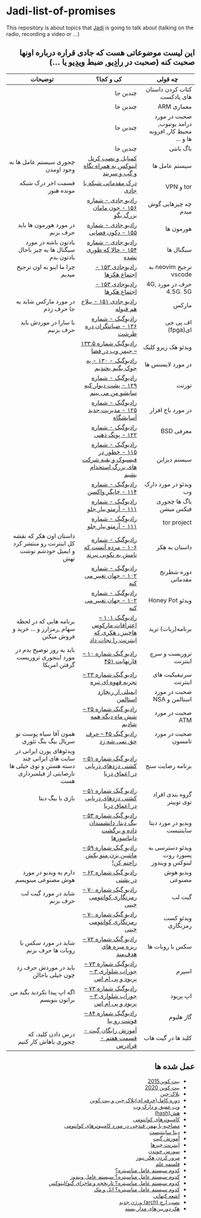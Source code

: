 # Jadi-list-of-promises
This repository is about topics that [Jadi](https://github.com/jadijadi) is going to talk about (talking on the radio, recording a video or ...)
<div dir="rtl">
 
## این لیست موضوعاتی هست که جادی قراره درباره اونها صحبت کنه (صحبت در [رادیو](https://jadi.net/tag/podcast), ضبط [ویدیو](https://www.youtube.com/@JadiMirmirani) یا ...) 
| چه قولی | کی و کجا؟ | توضیحات |
| --- | --- | --- |
| کتاب کردن داستان های پادکست | چندین جا |  |
| معماری ARM | چندین جا |  |
| صحبت در مورد درامد یوتیوب, محیط کار, افزونه ها و ... | چندین جا |  |
باگ بانتی | چندین جا |  |
| سیستم عامل ها | [کمپایل و نصب کرنل لینوکس به همراه نگاه و گپ و سربند](https://youtu.be/vWbt1e4Inew?si=80zBxe1HbHxj-klt) | چجوری سیستم عامل ها به وجود اومدن |
| tor و VPN | [درک مقدماتی شبکه با جادی](https://youtu.be/M73yl7qMi94?si=QMJVOkImNMwKPxZf) | قسمت اخر درک شبکه مونده هنوز |
| چه چیزهایی گوش میدم | [ رادیو جادی - شماره ۱۵۶ - جون مامان بزرگ بگو ](https://youtu.be/4KvG4opliag?si=4ic4FHpQvL9P53wJ) |  |
| هورمون ها | [ رادیو جادی - شماره ۱۵۵ - دکون فضایی ](https://youtu.be/zaoPLpYmOZw?si=-2DqRcKdT-nKSlpZ) | در مورد هورمون ها باید حرف بزنم |
| سیگنال ها | [ رادیو جادی - شماره ۱۵۴ - حالا که طوری نشده ](https://youtu.be/xasRNRXCPzU?si=E2HhaYb4lSH41z0p) | یادتون باشه در مورد سیگنال ها یه چیز باحال یادتون بدم |
| ترجیح neovim به vscode | [ رادیوجادی ۱۵۳ - اجتماع هکرها ](https://youtu.be/2fVOh2_bv40?si=b0y3cT0dA88NPfCB) | چرا ما اینو به اون  ترجیح میدیم |
| حرف در مورد  4G, 4.5G. 5G | [ رادیوجادی ۱۵۳ - اجتماع هکرها ](https://youtu.be/2fVOh2_bv40?si=b0y3cT0dA88NPfCB) |  |
| مارکس | [رادیو جادی ۱۵۱ - بیلاخ هم قبوله](https://youtu.be/1eNFaW0ycWE?si=pQh4dx3khLZJwOSE) | در مورد مارکس شاید یه جا حرف زدم |
| اف پی جی ای(fpga) | [رادیوگیک - شماره ۱۳۶ - صیانتگران دره طرشت](https://youtu.be/g2k3VA_QD9Y?si=0X6RFOxonA4R8NSo) | با سارا در موردش باید حرف بزنیم |
| ویدئو هک زیرو کلیک  | [رادیوگیک شماره ۱۳۳.۵ – جیمز وب در فضا](https://youtu.be/dW8CLfRrViM?si=KdD8B86L8YgONMNC) |  |
| در مورد لایسنس ها | [ رادیوگیک - ۱۳۰ - یه جوک بگیم بخندیم ](https://youtu.be/VPTgeReotZg?si=PlwXHQvRMJ7TI7wR) |  |
| تورنت | [ رادیوگیک - شماره ۱۲۹ - پشت دیوار کیه سایشو من می بینم ](https://youtu.be/CAEPbdvqRPQ?si=lsKDlyDDUE7_kGtQ) |  |
| در مورد باج افزار | [ رادیوگیک - شماره ۱۲۵ - مدیریت جدید آسایشگاه ](https://youtu.be/xxzFc225jG0?si=gmcyTZh83JtwmS9a) |  |
| معرفی BSD | [ رادیوگیک - شماره ۱۲۲ - پونگ ذهنی ](https://youtu.be/MyQpuwtqoB8?si=ooOegmKElgvy4LQz) |  |
| سیستم دیزاین | [ رادیوگیک - شماره ۱۱۵ - چطور در فیسبوک و بقیه شرکت های بزرگ استخدام بشیم ](https://youtu.be/M9unLLVsLyk?si=q-sHzYM3chmgq24H) |  |
| ویدئو در مورد دارک وب | [ رادیوگیک - شماره ۱۱۴ - چاپگر واکسن ](https://youtu.be/wwUwtCCh5oE?si=YnZyuxlxTzxe3wu_) |  |
| باگ ها چجوری فیکس میشن | [ رادیوگیک - شماره ۱۱۱ - آرمتو بیار جلو ](https://youtu.be/cHtVCgJqQWE?si=D5LeiJC2WBaHkErx) |  |
| tor project | [ رادیوگیک - شماره ۱۱۱ - آرمتو بیار جلو ](https://youtu.be/cHtVCgJqQWE?si=D5LeiJC2WBaHkErx) |  |
| داستان یه هکر | [رادیوگیک - شماره ۱۰۶ - مرده آنست که نامش به نکویی نبرند](https://youtu.be/_koi5jbosvQ?si=jllBZmrXb7anf-G7) | داستان اون هکر که نقشه کل اینترنت رو منتشر کرد و ایمیل خودشم نوشت تهش  |
| دوره شطرنج مقدماتی | [رادیوگیک - شماره ۱۰۲ - جهان تغییر می کنه](https://youtu.be/YQkTs52UpsQ?si=ZvbM2XQMJ4_NYdY4) |  |
| ویدئو Honey Pot | [رادیوگیک - شماره ۱۰۲ - جهان تغییر می کنه](https://youtu.be/YQkTs52UpsQ?si=ZvbM2XQMJ4_NYdY4) |  |
| برنامه(ربات) ترید | [رادیوگیک ۱۰۱ – اعترافات مارکوس هاچینز ، هکری که اینترنت را نجات داد](https://jadi.net/2020/08/radiogeek-101-markus-hutchins/) | برنامه هایی که در لحظه سهام ,رمزارز و ... خرید و فروش میکنن |
| تروریست و سرچ اینترنت | [رادیو گیک شماره ۱۰ – فارنهایت ۴۵۱](https://jadi.net/2012/06/radio-geek-010-451/) | باید یه روز توضیح بدم در مورد اینجوری تروریست گرفتن امریکا |
| سرتیفیکیت های اینترنت | [رادیو گیک شماره ۲۳ – تجربه قهوه ای تیره](https://jadi.net/2013/03/radio-geek-23-tajrobeye-ghavei-tire/) |  |
| صحبت در مورد استالمن و NSA | [ایمیلی از ریچارد استالمن](https://jadi.net/2019/11/rms-email/) |  |
| صحبت در مورد ATM | [رادیو گیک شماره ۲۵ – شش ماه دیگه همه شادیم](https://jadi.net/2013/04/radio-geek-shish-maah-dige-hame-shadim/) |  |
| صحبت در مورد تامسون | [رادیو گیک ۴۵ – حرف حق نمی شه زد](https://jadi.net/2014/10/radiogeek-45-harfe-hagh/) | همون آقا سیاه پوست تو سریال بیگ بنگ تئوری |
| برنامه رضایت سنج | [رادیو گیک شماره ۵۱ – کشتی دزدهای دریایی در اعماق دریا](https://jadi.net/2015/04/radiogeek51/) | ویدئوهای پورن ایرانی در سایت های ایرانی چند دسته هستن و توی خیلی ها نارضایتی از فیلمبرداری هست |
| گروه بندی افراد توی توییتر | [رادیو گیک شماره ۵۱ – کشتی دزدهای دریایی در اعماق دریا](https://jadi.net/2015/04/radiogeek51/) | بازی با بیگ دیتا |
| ویدیو در مورد دیتا ساینتیست | [رادیو گیک شماره ۵۳ – بیگ دیتا، دانشمندان داده و برگشت دایناسورها](https://jadi.net/2015/06/radiogeek-53-big-data/) |  |
| ویدئو دسترسی به پسورد روت لینوکس و ویندوز | [رادیو گیک شماره ۵۹ – ماشین بزن منو بکش راحتم کن!](https://jadi.net/2015/12/radiogeek-59-car-kill-me/) |  |
| ویدیو هوش مصنوعی | [رادیو گیک شماره ۶۲ – در پشتی](https://jadi.net/2016/03/radiogeek-62-backdoor/) | دارم یه ویدیو در مورد هوش مصنوعی مینویسم |
| گیت لب | [رادیو گیک شماره ۷۰ – رمزنگاری کوانتومی چینی](https://jadi.net/2016/12/radiogeek-70-quantum-crypto-from-china/) | شاید در مورد گیت لب حرف بزنم |
| ویدئو کست رمزنگاری | [رادیو گیک شماره ۷۰ – رمزنگاری کوانتومی چینی](https://jadi.net/2016/12/radiogeek-70-quantum-crypto-from-china/) |  |
| سکس با روبات ها | [رادیو گیک شماره ۷۲ – ریزه میزه های هدف‌مند](https://jadi.net/2017/03/radiogeek-72-sprms/) | شاید در مورد سکس با روبات ها حرف بزنم |
| اسپرم | [رادیوگیک شماره ۷۳ – جوراب شلواری ۳ – پریود و پی ام اس](https://jadi.net/2017/04/radiogeek-073-joorshalvari-3-period-pms/) | باید در موردش حرف زد چون خیلی باحالن |
| اپ پریود | [رادیوگیک شماره ۷۳ – جوراب شلواری ۳ – پریود و پی ام اس](https://jadi.net/2017/04/radiogeek-073-joorshalvari-3-period-pms/) | اگه اپ پیدا نکردید بگید من براتون بنویسم |
| گاز هلیوم | [رادیوگیک شماره ۸۴ – فونتت رو بپا](https://jadi.net/2018/07/radiogeek-84-mind-your-font/) |  |
| کلید ها در گیت هاب | [آموزش رایگان گبت - قسمت هفتم - فرادرس](https://faradars.org/courses/fvgit9609-git-github-gitlab) | درس دادن کلید، که چجوری باهاش کار کنیم |



## عمل شده ها
 - [بیت کوین2015](https://jadi.net/2012/09/radio-geek-royaye-fridman/)
 - [بیت کوین 2020](https://jadi.net/2019/07/radiogeek-094-bitcoin-for-all/)
 - [بلاک چین](https://jadi.net/2018/01/radiogeek-079-arash-is-azad/) 
 - [دوره کامل(حرفه ای)بلاک چین و بیت کوین](https://www.youtube.com/watch?v=8bwHbnandGo&list=PL-tKrPVkKKE1gLxAL-56H-XR-fTapqofC&pp=iAQB)
 - [وب عمیق و دارک وب](https://jadi.net/2017/07/radiogeek-75-deep-web-dark-web/)
 - [هش(hash)](https://youtu.be/3mkoZqhKJ28?si=mGStYlnBGKoiXagT)
 - [کامپیوترهای کوانتومی](https://jadi.net/2018/12/radiogeek-088-quantum-computers/)
 - [مصاحبه با بهمن قندچی در مورد کامپیوترهای کوانتومی](https://jadi.net/2019/01/radiogeek-089-interview-with-bahman-ghandchi/)
 - [دیتا ساینتیست](https://jadi.net/2015/06/radiogeek-53-big-data/)
 - [آموزش گیت](https://www.youtube.com/playlist?list=PLwSYhER2SPaOQ5MMh29DqpYbpExXthlqW)
 - [اینترنت چیزها](https://jadi.net/2016/07/radiogeek-65-internet-of-things/)
 - [سورس خوندن](https://www.youtube.com/watch?v=IfiCKLF7fMg&list=PL-tKrPVkKKE1GwtzQVDnqicBP6UxFfDRD&pp=iAQB)
 - [مرور کردن هکر نیوز](https://www.youtube.com/watch?v=Hd0JOcR1JbU)
 - [فلسفه علم](https://jadi.net/2020/01/radiogeek-097-philosophy-of-science/)
 - [کدوم سیستم عامل مناسبتره؟](https://youtu.be/_Uz6zTUoKBU?si=8wFoLu4kVtinFTM9)
 - [کدوم سیستم عامل مناسبتره؟ سیستم عامل ویندوز](https://youtu.be/5CoI3nIyxN8?si=nrHruQCQeWJYPI8v)
 - [کدوم سیستم عامل مناسبتره؟ تاریخچه و ماجرای گنو/لینوکس](https://youtu.be/yp6GwOX_axs?si=65_QMmX8j1sZoEvO)
 - [کدوم سیستم عامل مناسبتره؟ اپل و مک](https://youtu.be/NVsefVUYLUM?si=IXiXRWtc-sNtIqBA)
 - [اشعه کیهانی](https://www.youtube.com/watch?v=fF5RVUns-EE&list=PL-tKrPVkKKE1peHomci9EH7BmafxdXKGn&index=43&t=2205s)
 - [نصب ارچ (arch) ورژن جدید](https://youtu.be/gfD2e9xVmJQ?si=QhVxRfOfTUp_U1Wu)
 - [هک دوربین‌های مدار بسته](https://www.youtube.com/watch?v=R87rrBWaZbk&t=15s)
</div>
